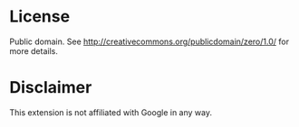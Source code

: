 License
================

Public domain. See http://creativecommons.org/publicdomain/zero/1.0/ for
more details.

Disclaimer
================

This extension is not affiliated with Google in any way.
